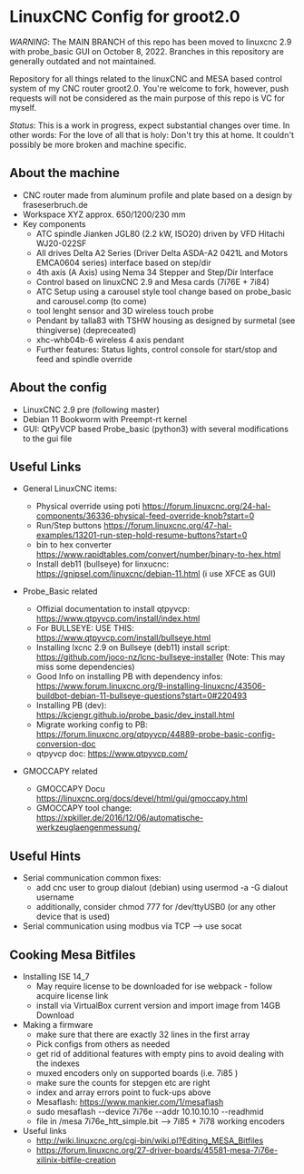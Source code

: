 # LinuxCNC Config for groot2.0
_WARNING_: The MAIN BRANCH of this repo has been moved to linuxcnc 2.9 with probe_basic GUI  on October 8, 2022. Branches in this repository are generally outdated and not maintained. 

Repository for all things related to the linuxCNC and MESA based control system of my CNC router groot2.0. You're welcome to fork, however, push requests will not be considered as the main purpose of this repo is VC for myself.

_Status_: This is a work in progress, expect substantial changes over time. In other words: For the love of all that is holy: Don't try this at home. It couldn't possibly be more broken and machine specific.

## About the machine
* CNC router made from aluminum profile and plate based on a design by fraseserbruch.de
* Workspace XYZ approx. 650/1200/230 mm
* Key components
    * ATC spindle Jianken JGL80 (2.2 kW, ISO20) driven by VFD Hitachi WJ20-022SF
    * All drives Delta A2 Series (Driver Delta ASDA-A2 0421L and Motors EMCA0604 series) interface based on step/dir
    * 4th axis (A Axis) using Nema 34 Stepper and Step/Dir Interface
    * Control based on linuxCNC 2.9 and Mesa cards (7i76E + 7i84)
    * ATC Setup using a carousel style tool change based on probe_basic and carousel.comp (to come)
    * tool lenght sensor and 3D wireless touch probe
    * Pendant by talla83 with TSHW housing as designed by surmetal (see thingiverse) (depreceated)
    * xhc-whb04b-6 wireless 4 axis pendant
    * Further features: Status lights, control console for start/stop and feed and spindle override

## About the config
* LinuxCNC 2.9 pre (following master)
* Debian 11 Bookworm with Preempt-rt kernel 
* GUI: QtPyVCP based Probe_basic (python3) with several modifications to the gui file

## Useful Links 
* General LinuxCNC items:
    * Physical override using poti https://forum.linuxcnc.org/24-hal-components/36336-physical-feed-override-knob?start=0
    * Run/Step buttons https://forum.linuxcnc.org/47-hal-examples/13201-run-step-hold-resume-buttons?start=0
    * bin to hex converter https://www.rapidtables.com/convert/number/binary-to-hex.html
    * Install deb11 (bullseye) for linxucnc: https://gnipsel.com/linuxcnc/debian-11.html (i use XFCE as GUI)
    
* Probe_Basic related
    * Offizial documentation to install qtpyvcp: https://www.qtpyvcp.com/install/index.html
    * For BULLSEYE: USE THIS: https://www.qtpyvcp.com/install/bullseye.html
    * Installing lxcnc 2.9 on Bullseye (deb11) install script: https://github.com/joco-nz/lcnc-bullseye-installer (Note: This may miss some dependencies)
    * Good Info on installing PB with dependency infos: https://www.forum.linuxcnc.org/9-installing-linuxcnc/43506-buildbot-debian-11-bullseye-questions?start=0#220493
    * Installing PB (dev): https://kcjengr.github.io/probe_basic/dev_install.html 
    * Migrate working config to PB: https://forum.linuxcnc.org/qtpyvcp/44889-probe-basic-config-conversion-doc
    * qtpyvcp doc: https://www.qtpyvcp.com/
* GMOCCAPY related
    * GMOCCAPY Docu https://linuxcnc.org/docs/devel/html/gui/gmoccapy.html
    * GMOCCAPY tool change: https://xpkiller.de/2016/12/06/automatische-werkzeuglaengenmessung/


## Useful Hints
* Serial communication common fixes: 
    * add cnc user to group dialout (debian) using usermod -a -G dialout username
    * additionally, consider chmod 777 for /dev/ttyUSB0 (or any other device that is used)
* Serial communication using modbus via TCP --> use socat

## Cooking Mesa Bitfiles
* Installing ISE 14_7
   * May require license to be downloaded for ise webpack - follow acquire license link
   * install via VirtualBox current version and import image from 14GB Download  
* Making a firmware
   * make sure that there are exactly 32 lines in the first array
   * Pick configs from others as needed
   * get rid of additional features with empty pins to avoid dealing with the indexes
   * muxed encoders only on supported boards (i.e. 7i85   )
   * make sure the counts for stepgen etc are right
   * index and array errors point to fuck-ups above
   * Mesaflash: https://www.mankier.com/1/mesaflash
   * sudo mesaflash --device 7i76e --addr 10.10.10.10 --readhmid
   * file in /mesa 7i76e_htt_simple.bit --> 7i85 + 7i78 working encoders 
* Useful links
   * http://wiki.linuxcnc.org/cgi-bin/wiki.pl?Editing_MESA_Bitfiles
   * https://forum.linuxcnc.org/27-driver-boards/45581-mesa-7i76e-xilinix-bitfile-creation
